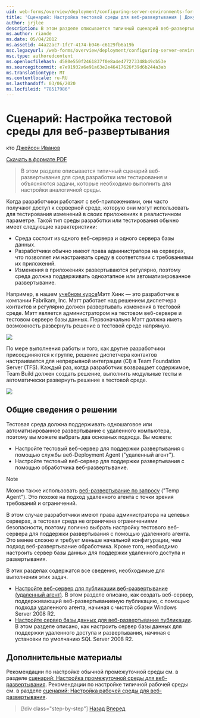 ```yaml
---
uid: web-forms/overview/deployment/configuring-server-environments-for-web-deployment/scenario-configuring-a-test-environment-for-web-deployment
title: 'Сценарий: Настройка тестовой среды для веб-развертывания | Документация Майкрософт'
author: jrjlee
description: В этом разделе описывается типичный сценарий веб-развертывания для сред разработки или тестирования и объясняются задачи, которые необходимо выполнить, чтобы настроить Si...
ms.author: riande
ms.date: 05/04/2012
ms.assetid: 44a22ac7-1fc7-4174-b946-c6129fb6a19b
msc.legacyurl: /web-forms/overview/deployment/configuring-server-environments-for-web-deployment/scenario-configuring-a-test-environment-for-web-deployment
msc.type: authoredcontent
ms.openlocfilehash: d580e550f2461837f0e8a4e477273348b49cb53e
ms.sourcegitcommit: e7e91932a6e91a63e2e46417626f39d6b244a3ab
ms.translationtype: MT
ms.contentlocale: ru-RU
ms.lasthandoff: 03/06/2020
ms.locfileid: "78517986"
---
```

# <a name="scenario-configuring-a-test-environment-for-web-deployment"></a>Сценарий: Настройка тестовой среды для веб-развертывания

кто [Джейсон Иванов](https://github.com/jrjlee)

[Скачать в формате PDF](https://msdnshared.blob.core.windows.net/media/MSDNBlogsFS/prod.evol.blogs.msdn.com/CommunityServer.Blogs.Components.WeblogFiles/00/00/00/63/56/8130.DeployingWebAppsInEnterpriseScenarios.pdf)

> В этом разделе описывается типичный сценарий веб-развертывания для сред разработки или тестирования и объясняются задачи, которые необходимо выполнить для настройки аналогичной среды.

Когда разработчики работают с веб-приложениями, они часто получают доступ к серверной среде, которую они могут использовать для тестирования изменений в своих приложениях в реалистичном параметре. Такой тип среды разработки или тестирования обычно имеет следующие характеристики:

- Среда состоит из одного веб-сервера и одного сервера базы данных.
- Разработчики обычно имеют права администратора на серверах, что позволяет им настраивать среду в соответствии с требованиями их приложений.
- Изменения в приложениях развертываются регулярно, поэтому среда должна поддерживать одноэтапное или автоматизированное развертывание.

Например, в нашем [учебном курсе](../deploying-web-applications-in-enterprise-scenarios/enterprise-web-deployment-scenario-overview.md)Мэтт Хинк — это разработчик в компании Fabrikam, Inc. Мэтт работает над решением диспетчера контактов и регулярно должен развертывать изменения в тестовой среде. Мэтт является администратором на тестовом веб-сервере и тестовом сервере базы данных. Первоначально Мэтт должна иметь возможность развернуть решение в тестовой среде напрямую.

![](scenario-configuring-a-test-environment-for-web-deployment/_static/image1.png)

По мере выполнения работы и того, как другие разработчики присоединяются к группе, решение диспетчера контактов настраивается для непрерывной интеграции (CI) в Team Foundation Server (TFS). Каждый раз, когда разработчик возвращает содержимое, Team Build должен создать решение, выполнить модульные тесты и автоматически развернуть решение в тестовой среде.

![](scenario-configuring-a-test-environment-for-web-deployment/_static/image2.png)

## <a name="solution-overview"></a>Общие сведения о решении

Тестовая среда должна поддерживать одношаговое или автоматизированное развертывание с удаленного компьютера, поэтому вы можете выбрать два основных подхода. Вы можете:

- Настройте тестовый веб-сервер для поддержки развертывания с помощью службы веб-Deployment Agent ("удаленный агент").
- Настройте тестовый веб-сервер для поддержки развертывания с помощью обработчика веб-развертывание.

> [!NOTE]
> Можно также использовать [веб-развертывание по запросу](https://technet.microsoft.com/library/ee517345(WS.10).aspx) ("Temp Agent"). Это похоже на подход удаленного агента с точки зрения требований и ограничений.

В этом случае разработчики имеют права администратора на целевых серверах, а тестовая среда не ограничена ограничениями безопасности, поэтому логично выбрать настройку тестового веб-сервера для поддержки развертывания с помощью удаленного агента. Это менее сложно и требует меньше начальной конфигурации, чем подход веб-развертывание обработчика. Кроме того, необходимо настроить сервер базы данных для поддержки удаленного доступа и развертывания.

В этих разделах содержатся все сведения, необходимые для выполнения этих задач.

- [Настройте веб-сервер для публикации веб-развертывание (удаленный агент)](configuring-a-web-server-for-web-deploy-publishing-remote-agent.md). В этом разделе описано, как создать веб-сервер, поддерживающий веб-развертываниеную публикацию, с помощью подхода удаленного агента, начиная с чистой сборки Windows Server 2008 R2.
- [Настройте сервер базы данных для веб-развертывание публикации](configuring-a-database-server-for-web-deploy-publishing.md). В этом разделе описано, как настроить сервер базы данных для поддержки удаленного доступа и развертывания, начиная с установки по умолчанию SQL Server 2008 R2.

## <a name="further-reading"></a>Дополнительные материалы

Рекомендации по настройке обычной промежуточной среды см. в разделе [сценарий: Настройка промежуточной среды для веб-развертывания](scenario-configuring-a-staging-environment-for-web-deployment.md). Рекомендации по настройке типичной рабочей среды см. в разделе [сценарий: Настройка рабочей среды для веб-развертывания](scenario-configuring-a-production-environment-for-web-deployment.md).

> [!div class="step-by-step"]
> [Назад](choosing-the-right-approach-to-web-deployment.md)
> [Вперед](scenario-configuring-a-staging-environment-for-web-deployment.md)
